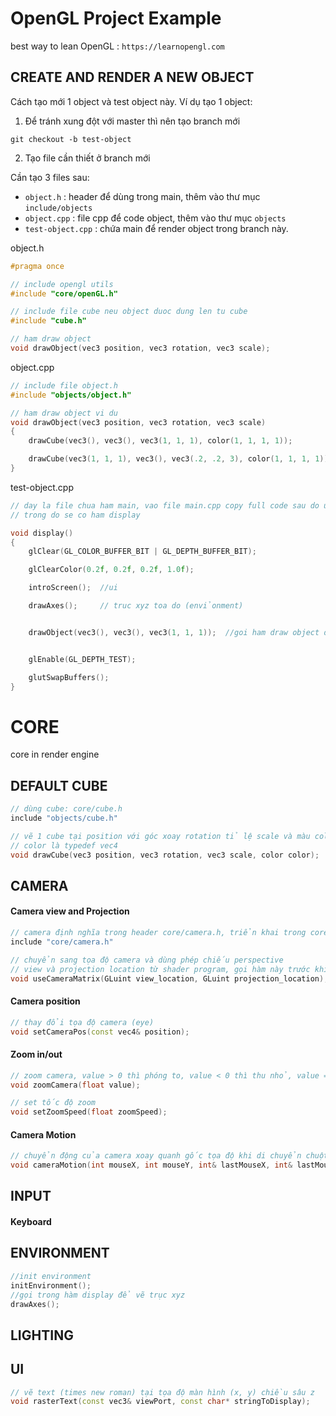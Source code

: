 # OpenGL Project Example

best way to lean OpenGL : ```https://learnopengl.com```


## CREATE AND RENDER A NEW OBJECT

Cách tạo mới 1 object và test object này. Ví dụ tạo 1 object:

1. Để tránh xung đột với master thì nên tạo branch mới

```
git checkout -b test-object
```

2. Tạo file cần thiết ở branch mới

Cần tạo 3 files sau:
- ```object.h``` : header để dùng trong main, thêm vào thư mục ```include/objects```
- ```object.cpp``` : file cpp để code object, thêm vào thư mục ```objects```
- ```test-object.cpp``` : chứa main để render object trong branch này.

object.h

```C++
#pragma once

// include opengl utils
#include "core/openGL.h"

// include file cube neu object duoc dung len tu cube
#include "cube.h"

// ham draw object
void drawObject(vec3 position, vec3 rotation, vec3 scale);
```

object.cpp

```C++
// include file object.h
#include "objects/object.h"

// ham draw object vi du
void drawObject(vec3 position, vec3 rotation, vec3 scale)
{
	drawCube(vec3(), vec3(), vec3(1, 1, 1), color(1, 1, 1, 1));

	drawCube(vec3(1, 1, 1), vec3(), vec3(.2, .2, 3), color(1, 1, 1, 1));
}
```

test-object.cpp

```C++
// day la file chua ham main, vao file main.cpp copy full code sau do uncomment code
// trong do se co ham display

void display()
{
	glClear(GL_COLOR_BUFFER_BIT | GL_DEPTH_BUFFER_BIT);

	glClearColor(0.2f, 0.2f, 0.2f, 1.0f);

	introScreen();  //ui

	drawAxes();     // truc xyz toa do (envỉonment)


	drawObject(vec3(), vec3(), vec3(1, 1, 1));  //goi ham draw object do do day


	glEnable(GL_DEPTH_TEST);

	glutSwapBuffers();
}
```


# CORE

core in render engine

## DEFAULT CUBE

```C++
// dùng cube: core/cube.h
include "objects/cube.h"
```

```C++
// vẽ 1 cube tại position với góc xoay rotation tỉ lệ scale và màu color
// color là typedef vec4
void drawCube(vec3 position, vec3 rotation, vec3 scale, color color);
```

## CAMERA

#### Camera view and Projection

```C++
// camera định nghĩa trong header core/camera.h, triển khai trong core/camera.cpp
include "core/camera.h"
```

```C++
// chuyển sang tọa độ camera và dùng phép chiếu perspective 
// view và projection location từ shader program, gọi hàm này trước khi draw object
void useCameraMatrix(GLuint view_location, GLuint projection_location);
```

#### Camera position

```C++
// thay đổi tọa độ camera (eye)
void setCameraPos(const vec4& position);
```

#### Zoom in/out

```C++
// zoom camera, value > 0 thì phóng to, value < 0 thì thu nhỏ, value = 0 thì không đổi
void zoomCamera(float value);
```

```C++
// set tốc độ zoom
void setZoomSpeed(float zoomSpeed);
```

#### Camera Motion

```C++
// chuyển động của camera xoay quanh gốc tọa độ khi di chuyển chuột
void cameraMotion(int mouseX, int mouseY, int& lastMouseX, int& lastMouseY);
```

## INPUT

#### Keyboard

## ENVIRONMENT

```C++
//init environment
initEnvironment();
//gọi trong hàm display để vẽ trục xyz
drawAxes();
```

## LIGHTING

## UI

```C++
// vẽ text (times new roman) tại tọa độ màn hình (x, y) chiều sâu z
void rasterText(const vec3& viewPort, const char* stringToDisplay);
```